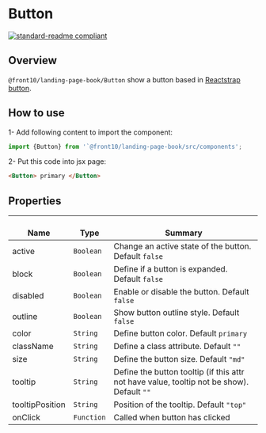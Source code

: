 # Button

[![standard-readme compliant](https://img.shields.io/badge/standard--readme-OK-green.svg?style=flat-square)](https://github.com/RichardLitt/standard-readme)

## Overview
`@front10/landing-page-book/Button` show a button based in [Reactstrap button](https://reactstrap.github.io/components/buttons/).

## How to use
1- Add following content to import the component:
```js
import {Button} from '`@front10/landing-page-book/src/components';
``` 

2- Put this code into jsx page:
```html
<Button> primary </Button>
```
## Properties

| </br>Name   | </br>Type | </br>Summary                                                                                  | 
| ------------| -------- |------------------------------------------------------------------------------------------------------ |
| active  | `Boolean` | Change an active state of the button. Default `false`                                                                     |  
| block  | `Boolean` | Define if a button is expanded. Default `false`                                                                     |  
| disabled  | `Boolean` | Enable or disable the button. Default `false`                                                                     |  
| outline  | `Boolean` | Show button outline style. Default `false`                                                                     |  
| color  | `String` | Define button color. Default `primary`                                                                     |  
| className  | `String` | Define a class attribute. Default `""`                                                                     |  
| size  | `String` | Define the button size. Default `"md"`                                                                     |  
| tooltip  | `String` | Define the button tooltip (if this attr not have value, tooltip not be show). Default `""`                                                                     |  
| tooltipPosition  | `String` | Position of the tooltip. Default `"top"`                                                                     |  
| onClick  | `Function` | Called when button has clicked                                                                     |  